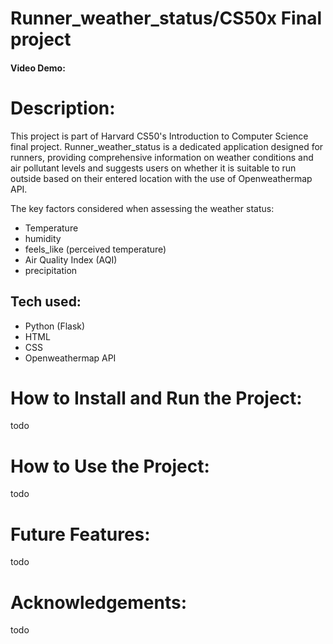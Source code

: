 # Runner_weather_status/CS50x Final project
#### Video Demo:  <URL HERE>
# Description:
This project is part of Harvard CS50's Introduction to Computer Science final project. Runner_weather_status is a dedicated application designed for runners, providing comprehensive information on weather conditions and air pollutant levels and suggests users on whether it is suitable to run outside based on their entered location with the use of Openweathermap API.
  
The key factors considered when assessing the weather status:
  - Temperature
  - humidity
  - feels_like (perceived temperature)
  - Air Quality Index (AQI)
  - precipitation
  
  ## Tech used:
  - Python (Flask)
  - HTML
  - CSS
  - Openweathermap API
  
# How to Install and Run the Project:
 todo
  
# How to Use the Project:
 todo
  
# Future Features:
  todo
  
# Acknowledgements:
 todo
